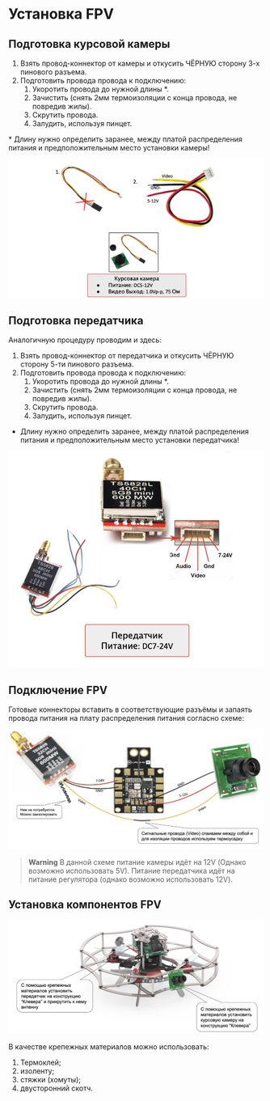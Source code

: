 # Установка FPV

## Подготовка курсовой камеры

1. Взять провод-коннектор от камеры и откусить ЧЁРНУЮ сторону 3-х пинового разъема.
1. Подготовить провода провода к подключению:
   1. Укоротить провода до нужной длины *.
   1. Зачистить (снять 2мм термоизоляции с конца провода, не повредив жилы).
   1. Скрутить провода.
   1. Залудить, используя пинцет.

\* Длину нужно определить заранее, между платой распределения питания и предположительным место установки камеры!

![FPV1](assets/fpv_1.png)

## Подготовка передатчика

Аналогичную процедуру проводим и здесь:

1. Взять провод-коннектор от передатчика и откусить ЧЁРНУЮ сторону 5-ти пинового разъема.
2. Подготовить провода провода к подключению:
   1. Укоротить провода до нужной длины *.
   2. Зачистить (снять 2мм термоизоляции с конца провода, не повредив жилы).
   3. Скрутить провода.
   4. Залудить, используя пинцет.

* Длину нужно определить заранее, между платой распределения питания и предположительным место установки передатчика!

![FPV2](assets/fpv_2.png)

## Подключение FPV

Готовые коннекторы вставить в соответствующие разъёмы и запаять провода питания на плату распределения питания согласно схеме:

![FPV3](assets/fpv_3.png)

> **Warning** В данной схеме питание камеры идёт на 12V (Однако возможно использовать 5V).
> Питание передатчика идёт на питание регулятора (однако возможно использовать 12V).

## Установка компонентов FPV

![FPV4](assets/fpv_4.png)

В качестве крепежных материалов можно использовать:

1. Термоклей;
1. изоленту;
1. стяжки (хомуты);
1. двусторонний скотч.
